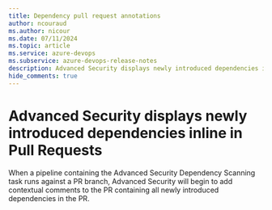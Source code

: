 ```yaml
---
title: Dependency pull request annotations
author: ncouraud
ms.author: nicour
ms.date: 07/11/2024
ms.topic: article
ms.service: azure-devops
ms.subservice: azure-devops-release-notes
description: Advanced Security displays newly introduced dependencies inline in Pull Requests
hide_comments: true
---
```


# Advanced Security displays newly introduced dependencies inline in Pull Requests

When a pipeline containing the Advanced Security Dependency Scanning task runs against a PR branch, Advanced Security will begin to add contextual comments to the PR containing all newly introduced dependencies in the PR.
